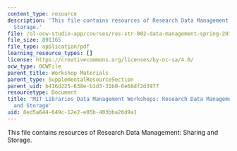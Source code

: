 ```yaml
---
content_type: resource
description: 'This file contains resources of Research Data Management: Sharing and
  Storage.'
file: /ol-ocw-studio-app/courses/res-str-002-data-management-spring-2016/8ed5a644649c12e2e05b403bba26d9a1_MITRES_STR002S16_DSStorage.pdf
file_size: 891165
file_type: application/pdf
learning_resource_types: []
license: https://creativecommons.org/licenses/by-nc-sa/4.0/
ocw_type: OCWFile
parent_title: Workshop Materials
parent_type: SupplementalResourceSection
parent_uid: b416d225-638e-b1d3-31b0-6e68df2d3977
resourcetype: Document
title: 'MIT Libraries Data Management Workshops: Research Data Management: Sharing
  and Storage'
uid: 8ed5a644-649c-12e2-e05b-403bba26d9a1
---
```

This file contains resources of Research Data Management: Sharing and Storage.